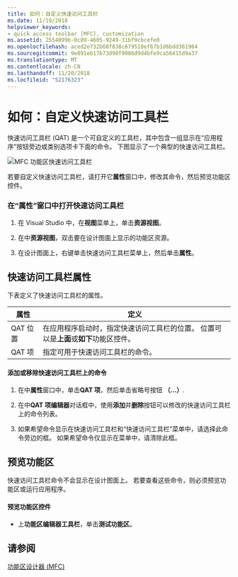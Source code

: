 ```yaml
---
title: 如何：自定义快速访问工具栏
ms.date: 11/19/2018
helpviewer_keywords:
- quick access toolbar [MFC], customization
ms.assetid: 2554099b-0c89-4605-9249-31bf9cbcefe0
ms.openlocfilehash: aced2e732b68f838c679518ef67b1d6bdd361964
ms.sourcegitcommit: 9e891eb17b73d98f9086d9d4bfe9ca50415d9a37
ms.translationtype: MT
ms.contentlocale: zh-CN
ms.lasthandoff: 11/20/2018
ms.locfileid: "52176323"
---
```

# <a name="how-to-customize-the-quick-access-toolbar"></a>如何：自定义快速访问工具栏

快速访问工具栏 (QAT) 是一个可自定义的工具栏，其中包含一组显示在“应用程序”按钮旁边或类别选项卡下面的命令。 下图显示了一个典型的快速访问工具栏。

![MFC 功能区快速访问工具栏](../mfc/media/quick_access_toolbar.png "MFC 功能区快速访问工具栏")

若要自定义快速访问工具栏，请打开它**属性**窗口中，修改其命令，然后预览功能区控件。

### <a name="to-open-the-quick-access-toolbar-in-the-properties-window"></a>在“属性”窗口中打开快速访问工具栏

1. 在 Visual Studio 中，在**视图**菜单上，单击**资源视图**。

1. 在中**资源视图**，双击要在设计图面上显示的功能区资源。

1. 在设计图面上，右键单击快速访问工具栏菜单上，然后单击**属性**。

## <a name="quick-access-toolbar-properties"></a>快速访问工具栏属性

下表定义了快速访问工具栏的属性。

|属性|定义|
|--------------|----------------|
|QAT 位置|在应用程序启动时，指定快速访问工具栏的位置。 位置可以是**上面**或**如下**功能区控件。|
|QAT 项|指定可用于快速访问工具栏的命令。|

#### <a name="to-add-or-remove-commands-on-the-quick-access-toolbar"></a>添加或移除快速访问工具栏上的命令

1. 在中**属性**窗口中，单击**QAT 项**，然后单击省略号按钮 **（...）**.

1. 在中**QAT 项编辑器**对话框中，使用**添加**并**删除**按钮可以修改的快速访问工具栏上的命令列表。

1. 如果希望命令显示在快速访问工具栏和“快速访问工具栏”菜单中，请选择此命令旁边的框。 如果希望命令仅显示在菜单中，请清除此框。

## <a name="previewing-the-ribbon"></a>预览功能区

快速访问工具栏命令不会显示在设计图面上。 若要查看这些命令，则必须预览功能区或运行应用程序。

#### <a name="to-preview-the-ribbon-control"></a>预览功能区控件

- 上**功能区编辑器工具栏**，单击**测试功能区**。

## <a name="see-also"></a>请参阅

[功能区设计器 (MFC)](../mfc/ribbon-designer-mfc.md)
